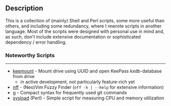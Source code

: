 ## Description
This is a collection of (mainly) Shell and Perl scripts, some more useful than
others, and including some redundancy, where I rewrote scripts in another
language. Most of the scripts were designed with personal use in mind and, as
such, don't include extensive documentation or sophisticated dependency / error
handling.

### Noteworthy Scripts
---
* <ins>[keemount](https://gitlab.com/fell_/Scripts/-/tree/master/source/perl/keemount)</ins>
\- Mount drive using UUID and open KeePass kxdb-database from drive
  * in active development, not particularly feature-rich yet
* <ins>[nff](https://gitlab.com/fell_/Scripts/-/tree/master/source/shell/nff)</ins>
\- (Neo)Vim Fuzzy Finder (`nff -h | --help` for extensive information)
* <ins>[g](https://gitlab.com/fell_/Scripts/-/tree/master/source/perl/g)</ins>
\- Compact syntax for frequently used git commands
* <ins>[sysload](https://gitlab.com/fell_/Scripts/-/blob/master/source/perl/system_monitors/sysload)</ins>
(Perl) - Simple script for measuring CPU and memory utilization

